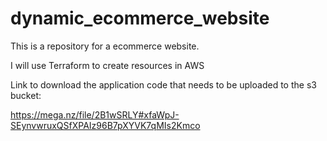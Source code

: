 # dynamic_ecommerce_website
This is a repository for a ecommerce website.

I will use Terraform to create resources in AWS

Link to download the application code that needs to be uploaded to the s3 bucket:

https://mega.nz/file/2B1wSRLY#xfaWpJ-SEynvwruxQSfXPAIz96B7pXYVK7qMIs2Kmco
